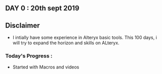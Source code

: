 ## DAY 0 : 20th sept 2019

## Disclaimer
- I intially have some experience in Alteryx basic tools. This 100 days, i will try to expand the horizon and skills on ALteryx.

### Today's Progress :
- Started with Macros and videos 

